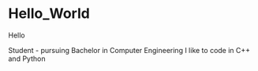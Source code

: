 # Hello_World
Hello

Student - pursuing Bachelor in Computer Engineering
I like to code in C++ and Python
